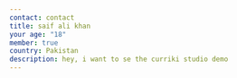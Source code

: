 ```yaml
---
contact: contact
title: saif ali khan
your age: "18"
member: true
country: Pakistan
description: hey, i want to se the curriki studio demo
---
```

